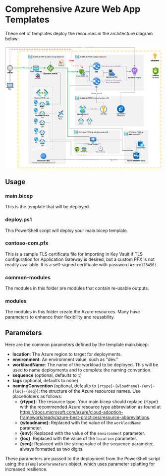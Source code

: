 # Comprehensive Azure Web App Templates

These set of templates deploy the resources in the architecture diagram below:

![Architecture Diagram](docs/architecture.png)

## Usage

### main.bicep

This is the template that will be deployed.

### deploy.ps1

This PowerShell script will deploy your main.bicep template.

### contoso-com.pfx

This is a sample TLS certificate file for importing in Key Vault if TLS configuration for Application Gateway is desired, but a custom PFX is not readily available. It is a self-signed certificate with password `Azure123456!`.

### common-modules

The modules in this folder are modules that contain re-usable outputs.

### modules

The modules in this folder create the Azure resources. Many have parameters to enhance their flexibility and reusability.

## Parameters

Here are the common parameters defined by the template main.bicep:

* **location**: The Azure region to target for deployments.
* **environment**: An environment value, such as "dev."
* **workloadName**: The name of the workload to be deployed. This will be used to name deployments and to complete the naming convention.
* **sequence** (optional, defaults to `1`)
* **tags** (optional, defaults to none)
* **namingConvention** (optional, defaults to `{rtype}-{wloadname}-{env}-{loc}-{seq}`): the structure of the Azure resources names. Use placeholders as follows:
  * **{rtype}**: The resource type. Your main.bicep should replace {rtype} with the recommended Azure resource type abbreviation as found at <https://docs.microsoft.com/azure/cloud-adoption-framework/ready/azure-best-practices/resource-abbreviations>.
  * **{wloadname}**: Replaced with the value of the `workloadName` parameter.
  * **{env}**: Replaced with the value of the `environment` parameter.
  * **{loc}**: Replaced with the value of the `location` parameter.
  * **{seq}**: Replaced with the string value of the sequence parameter, always formatted as two digits.

These parameters are passed to the deployment from the PowerShell script using the `$TemplateParameters` object, which uses parameter splatting for increased resilience.
